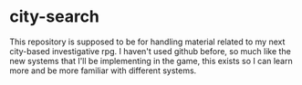 # city-search

This repository is supposed to be for handling material related to my next city-based investigative rpg. I haven't used github before, so much like the new systems that I'll be implementing in the game, this exists so I can learn more and be more familiar with different systems.
